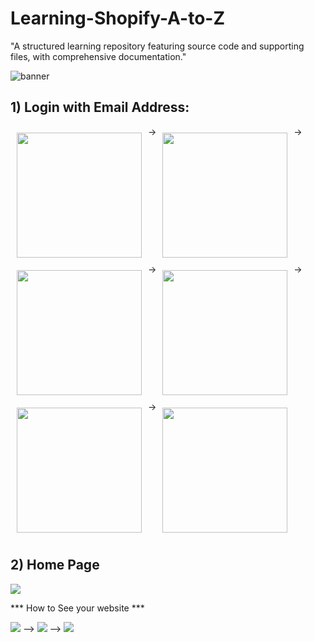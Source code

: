 # Learning-Shopify-A-to-Z
"A structured learning repository featuring source code and supporting files, with comprehensive documentation."

![banner](https://github.com/user-attachments/assets/3ac582db-9031-48ef-a197-8c24821535ec)

## 1) Login with Email Address:
<div style="display: flex; flex-wrap: wrap;">
    <img src="https://github.com/user-attachments/assets/7698fc5d-9b01-4283-9036-f4d42ddeafc1" style="width: 200px; margin: 10px;" />->
    <img src="https://github.com/user-attachments/assets/848b6e99-cd1f-439f-b773-e8d6738fb289" style="width: 200px; margin: 10px;" />->
    <img src="https://github.com/user-attachments/assets/ffe9b39f-1f44-4aac-b21b-2803658b7723" style="width: 200px; margin: 10px;" />->
    <img src="https://github.com/user-attachments/assets/8271c7e3-713e-48e3-976b-c35e2cf5cdfb" style="width: 200px; margin: 10px;" />->
    <img src="https://github.com/user-attachments/assets/e04fe905-9291-49f3-b300-9f4a2dc00243" style="width: 200px; margin: 10px;" />->
    <img src="https://github.com/user-attachments/assets/ffe9b39f-1f44-4aac-b21b-2803658b7723" style="width: 200px; margin: 10px;" />
    
</div>

## 2) Home Page

<div style="diplay:flex">
    <img src="https://github.com/user-attachments/assets/69884303-cf85-4ad2-ab1c-351860e57222" style="width:400px margin: 5px;" />
</div>

*** How to See your website ***

<div style="diplay:flex">
    <img src="https://github.com/user-attachments/assets/8a5062b5-6bff-42f7-87d3-1de3aec71d67" style="width:200px margin: 5px;" /> -->
    <img src="https://github.com/user-attachments/assets/ad8fa11e-3192-47ae-9bd8-c18462b7b122" style="width:200px margin: 5px;" /> -->
    <img src="https://github.com/user-attachments/assets/21d95e32-f649-44e4-a9d0-505935e55429" style="width:400px margin: 5px;" />
    
</div>